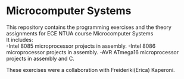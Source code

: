 # Microcomputer Systems

This repository contains the programming exercises and the theory assignments for ECE NTUA course Microcomputer Systems </br>
It includes:</br>
-Intel 8085 microprocessor projects in assembly.
-Intel 8086 microprocessor projects in assembly.
-AVR ATmega16 microprocessor projects in assembly and C.
 
These exercises were a collaboration with Freideriki(Erica) Kaperoni.
